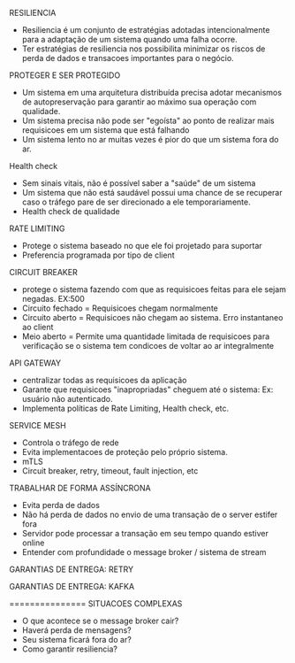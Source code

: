 RESILIENCIA
- Resiliencia é um conjunto de estratégias adotadas intencionalmente para a adaptação de um sistema quando uma falha ocorre.
- Ter estratégias de resiliencia nos possibilita minimizar os riscos de perda de dados e transacoes importantes para o negócio.

PROTEGER E SER PROTEGIDO
- Um sistema em uma arquitetura distribuída precisa adotar mecanismos de autopreservação para garantir ao máximo sua operação com qualidade.
- Um sistema precisa não pode ser "egoísta" ao ponto de realizar mais requisicoes em um sistema que está falhando
- Um sistema lento no ar muitas vezes é pior do que um sistema fora do ar.

Health check
- Sem sinais vitais, não é possível saber a "saúde" de um sistema
- Um sistema que não está saudável possui uma chance de se recuperar caso o tráfego pare de ser direcionado a ele temporariamente.
- Health check de qualidade

RATE LIMITING
- Protege o sistema baseado no que ele foi projetado para suportar
- Preferencia programada por tipo de client

CIRCUIT BREAKER
- protege o sistema fazendo com que as requisicoes feitas para ele sejam negadas. EX:500
- Circuito fechado = Requisicoes chegam normalmente
- Circuito aberto = Requisicoes não chegam ao sistema. Erro instantaneo ao client
- Meio aberto = Permite uma quantidade limitada de requisicoes para verificação se o sistema tem condicoes de voltar ao ar integralmente

API GATEWAY
- centralizar todas as requisicoes da aplicação
- Garante que requisicoes "inapropriadas" cheguem até o sistema: Ex: usuário não autenticado.
- Implementa políticas de Rate Limiting, Health check, etc.

SERVICE MESH
- Controla o tráfego de rede
- Evita implementacoes de proteção pelo próprio sistema.
- mTLS
- Circuit breaker, retry, timeout, fault injection, etc

TRABALHAR DE FORMA ASSÍNCRONA
- Evita perda de dados
- Não há perda de dados no envio de uma transação de o server estifer fora
- Servidor pode processar a transação em seu tempo quando estiver online
- Entender com profundidade o message broker / sistema de stream

GARANTIAS DE ENTREGA: RETRY

GARANTIAS DE ENTREGA: KAFKA

===============
SITUACOES COMPLEXAS
- O que acontece se o message broker cair?
- Haverá perda de mensagens?
- Seu sistema ficará fora do ar?
- Como garantir resiliencia?


